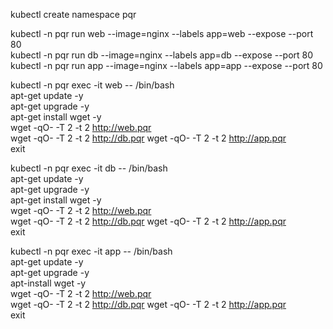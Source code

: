 	
kubectl create namespace pqr   

kubectl -n pqr run  web --image=nginx --labels app=web --expose --port 80   
kubectl -n pqr run  db --image=nginx --labels app=db --expose --port 80   
kubectl -n pqr run  app  --image=nginx --labels app=app --expose --port 80   

kubectl -n pqr exec -it web -- /bin/bash   
apt-get update -y  
apt-get upgrade -y   
apt-get install  wget -y   
wget -qO-  -T 2   -t  2       http://web.pqr   
wget -qO-  -T 2   -t  2       http://db.pqr 
wget -qO-  -T 2   -t  2       http://app.pqr   
exit  


kubectl -n pqr exec -it db -- /bin/bash    
apt-get update -y   
apt-get upgrade -y   
apt-get install  wget -y   
wget -qO-  -T 2   -t  2       http://web.pqr   
wget -qO-  -T 2   -t  2       http://db.pqr 
wget -qO-  -T 2   -t  2       http://app.pqr   
exit  


kubectl -n pqr exec -it app -- /bin/bash   
apt-get update -y   
apt-get upgrade -y   
apt-install wget -y   
wget -qO-  -T 2   -t  2       http://web.pqr   
wget -qO-  -T 2   -t  2       http://db.pqr 
wget -qO-  -T 2   -t  2       http://app.pqr   
exit  
